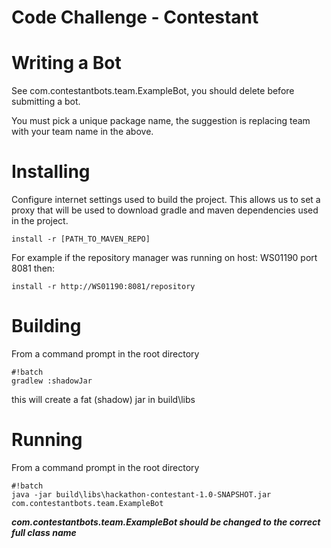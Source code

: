 # Code Challenge - Contestant
# Writing a Bot

See com.contestantbots.team.ExampleBot, you should delete before submitting a bot.

You must pick a unique package name, the suggestion is replacing team with your team name in the above.

# Installing

Configure internet settings used to build the project.  This allows us to set a proxy that will be used to download gradle and maven dependencies used in the project.
```
install -r [PATH_TO_MAVEN_REPO]
```
For example if the repository manager was running on host: WS01190 port 8081 then:
```
install -r http://WS01190:8081/repository
```

# Building 

From a command prompt in the root directory

```
#!batch
gradlew :shadowJar
```

this will create a fat (shadow) jar in build\libs

# Running

From a command prompt in the root directory


```
#!batch
java -jar build\libs\hackathon-contestant-1.0-SNAPSHOT.jar com.contestantbots.team.ExampleBot
```

***com.contestantbots.team.ExampleBot should be changed to the correct full class name***
